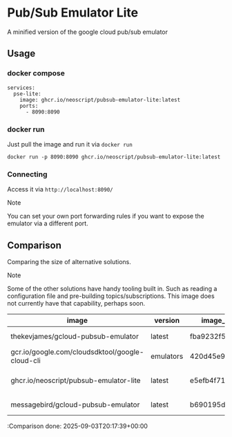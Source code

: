 # Pub/Sub Emulator Lite

A minified version of the google cloud pub/sub emulator

## Usage

### docker compose

```
services:
  pse-lite:
    image: ghcr.io/neoscript/pubsub-emulator-lite:latest
    ports:
      - 8090:8090
```

### docker run

Just pull the image and run it via `docker run`

`docker run -p 8090:8090 ghcr.io/neoscript/pubsub-emulator-lite:latest`

### Connecting

Access it via `http://localhost:8090/`

> [!NOTE]
> You can set your own port forwarding rules
> if you want to expose the emulator via a different port.

## Comparison

Comparing the size of alternative solutions.
> [!NOTE]
> Some of the other solutions have handy tooling built in.
> Such as reading a configuration file and pre-building topics/subscriptions.
> This image does not currently have that capability, perhaps soon.

| image                                            | version    | image_id      | created       | size    |
|------------------------------------------------- |----------- |-------------- |-------------- |-------- |
| thekevjames/gcloud-pubsub-emulator               | latest     | fba9232f5582  | 7 hours ago   | 1.12GB  |
| gcr.io/google.com/cloudsdktool/google-cloud-cli  | emulators  | 420d45e98937  | 9 hours ago   | 1.06GB  |
| ghcr.io/neoscript/pubsub-emulator-lite           | latest     | e5efb4f71c82  | 16 hours ago  | 921MB   |
| messagebird/gcloud-pubsub-emulator               | latest     | b690195d      | 5 years ago   | 1.36GB  |

:Comparison done: 2025-09-03T20:17:39+00:00
